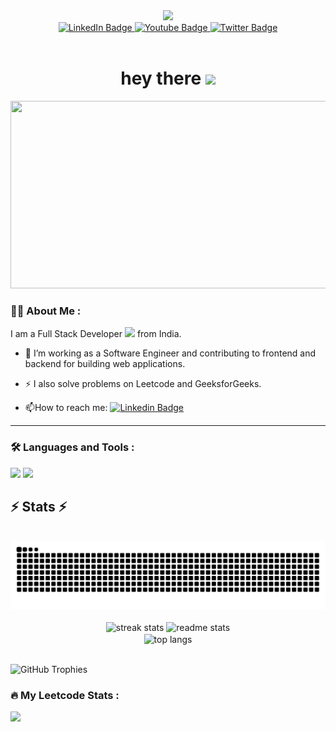 

<!--
**Jp88Programmer/Jp88Programmer** is a ✨ _special_ ✨ repository because its `README.md` (this file) appears on your GitHub profile.

Here are some ideas to get you started:

- 🔭 I’m currently working on ...
- 🌱 I’m currently learning ...
- 👯 I’m looking to collaborate on ...
- 🤔 I’m looking for help with ...
- 💬 Ask me about ...
- 📫 How to reach me: ...
- 😄 Pronouns: ...
- ⚡ Fun fact: ...
-->

<div id="header" align="center">
  <img src="https://media.giphy.com/media/M9gbBd9nbDrOTu1Mqx/giphy.gif" width="100"/>
</div>
<div id="badges" align="center">
  <a href="your-linkedin-URL">
    <img src="https://img.shields.io/badge/LinkedIn-blue?style=for-the-badge&logo=linkedin&logoColor=white" alt="LinkedIn Badge"/>
  </a>
  <a href="your-youtube-URL">
    <img src="https://img.shields.io/badge/YouTube-red?style=for-the-badge&logo=youtube&logoColor=white" alt="Youtube Badge"/>
  </a>
  <a href="your-twitter-URL">
    <img src="https://img.shields.io/badge/Twitter-blue?style=for-the-badge&logo=twitter&logoColor=white" alt="Twitter Badge"/>
  </a>
</div>
<div align="center">
<img src="https://komarev.com/ghpvc/?username=Jp88Programmer&style=flat-square&color=blue" alt="" align="center"/>
</div>
<h1 align="center">
  hey there
  <img src="https://media.giphy.com/media/hvRJCLFzcasrR4ia7z/giphy.gif" width="30px"/>
</h1>
<div align="center">
  <img src="https://media.giphy.com/media/dWesBcTLavkZuG35MI/giphy.gif" width="600" height="300"/>
</div>

### :woman_technologist: About Me :
I am a Full Stack Developer <img src="https://media.giphy.com/media/WUlplcMpOCEmTGBtBW/giphy.gif" width="30"> from India.
- :telescope: I’m working as a Software Engineer and contributing to frontend and backend for building web applications.

- :zap: I also solve problems on Leetcode and GeeksforGeeks.

- :mailbox:How to reach me: [![Linkedin Badge](https://img.shields.io/badge/-Jayendra-blue?style=flat&logo=Linkedin&logoColor=white)](https://www.linkedin.com/in/jayendra-parmar-0986931b9/)

---

### :hammer_and_wrench: Languages and Tools :
<div>
    <img src="https://skillicons.dev/icons?i=react,nextjs,bootstrap,mui,html,css,vscode,github,figma,tailwind,git,ethersjs" />
    <img src="https://skillicons.dev/icons?i=javascript,typescript,nodejs,express,python,firebase,mongodb,java,mysql" /><br>
</div>

<h2>⚡ Stats ⚡</h2>
 <br/>
<div style="display: flex; justify-content: center; align-items: center;">
  <picture>
    <source media="(prefers-color-scheme: dark)" srcset="https://github.com/Jp88Programmer/Jp88Programmer/blob/output/github-contribution-grid-snake-dark.svg" />
    <source media="(prefers-color-scheme: light)" srcset="https://github.com/Jp88Programmer/Jp88Programmer/blob/output/github-contribution-grid-snake-light.svg" />
    <img alt="github-snake" src="https://github.com/Jp88Programmer/Jp88Programmer/blob/output/github-contribution-grid-snake.svg" />
  </picture>
</div>
 <br/>
<div align=center>
  <img width=390 src="https://github-readme-streak-stats-salesp07.vercel.app/?user=Jp88Programmer&count_private=true&theme=react&border_radius=10" alt="streak stats"/>
  <img width=390 src="https://github-readme-stats-salesp07.vercel.app/api?username=Jp88Programmer&count_private=true&show_icons=true&theme=react&rank_icon=github&border_radius=10" alt="readme stats" />
  <br/>
  <img width=325 align="center" src="https://github-readme-stats-salesp07.vercel.app/api/top-langs/?username=Jp88Programmer&hide=HTML&langs_count=8&layout=compact&theme=react&border_radius=10&size_weight=0.5&count_weight=0.5&exclude_repo=github-readme-stats" alt="top langs" />
</div>

<p  style="animation: fadein 2s;">
  <br>
  <img src="https://github-profile-trophy.vercel.app/?username=Jp88Programmer&theme=tokyonight&no-frame=false&no-bg=true&margin-w=4"  alt="GitHub Trophies"/>
</p>

### :fire: My Leetcode Stats : 
![](https://leetcard.jacoblin.cool/Jayendra_091?ext=heatmap)
